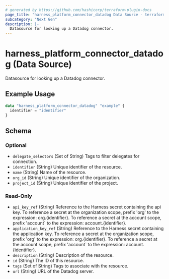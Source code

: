 ```yaml
---
# generated by https://github.com/hashicorp/terraform-plugin-docs
page_title: "harness_platform_connector_datadog Data Source - terraform-provider-harness"
subcategory: "Next Gen"
description: |-
  Datasource for looking up a Datadog connector.
---
```


# harness_platform_connector_datadog (Data Source)

Datasource for looking up a Datadog connector.

## Example Usage

```terraform
data "harness_platform_connector_datadog" "example" {
  identifier = "identifier"
}
```

<!-- schema generated by tfplugindocs -->
## Schema

### Optional

- `delegate_selectors` (Set of String) Tags to filter delegates for connection.
- `identifier` (String) Unique identifier of the resource.
- `name` (String) Name of the resource.
- `org_id` (String) Unique identifier of the organization.
- `project_id` (String) Unique identifier of the project.

### Read-Only

- `api_key_ref` (String) Reference to the Harness secret containing the api key. To reference a secret at the organization scope, prefix 'org' to the expression: org.{identifier}. To reference a secret at the account scope, prefix 'account` to the expression: account.{identifier}.
- `application_key_ref` (String) Reference to the Harness secret containing the application key. To reference a secret at the organization scope, prefix 'org' to the expression: org.{identifier}. To reference a secret at the account scope, prefix 'account` to the expression: account.{identifier}.
- `description` (String) Description of the resource.
- `id` (String) The ID of this resource.
- `tags` (Set of String) Tags to associate with the resource.
- `url` (String) URL of the Datadog server.


